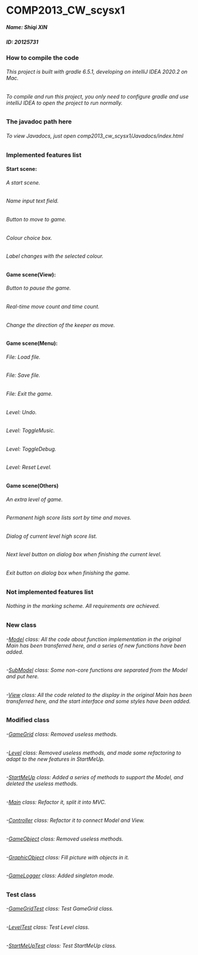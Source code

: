 # COMP2013_CW_scysx1
##### Name: Shiqi XIN
##### ID: 20125731


### How to compile the code
###### This project is built with gradle 6.5.1, developing on intelliJ IDEA 2020.2 on Mac.
###### To compile and run this project, you only need to configure gradle and use intelliJ IDEA to open the project to run normally.


### The javadoc path here
###### To view Javadocs, just open comp2013_cw_scysx1/Javadocs/index.html


### Implemented features list

####  Start scene:
###### A start scene.
###### Name input text field.
###### Button to move to game.
###### Colour choice box.
###### Label changes with the selected colour.

####  Game scene(View):
###### Button to pause the game.
###### Real-time move count and time count.
###### Change the direction of the keeper as move.

####  Game scene(Menu):
###### File: Load file.
###### File: Save file.
###### File: Exit the game.
###### Level: Undo.
###### Level: ToggleMusic.
###### Level: ToggleDebug.
###### Level: Reset Level.

#### Game scene(Others)
###### An extra level of game.
###### Permanent high score lists sort by time and moves.
###### Dialog of current level high score list.
###### Next level button on dialog box when finishing the current level.
###### Exit button on dialog box when finishing the game.


### Not implemented features list
###### Nothing in the marking scheme. All requirements are achieved.


### New class
###### -[Model](src/main/java/sample/mvc/Model.java) class: All the code about function implementation in the original Main has been transferred here, and a series of new functions have been added.
###### -[SubModel](src/main/java/sample/mvc/SubModel.java) class: Some non-core functions are separated from the Model and put here.
###### -[View](src/main/java/sample/mvc/View.java) class: All the code related to the display in the original Main has been transferred here, and the start interface and some styles have been added.


### Modified class
###### -[GameGrid](src/main/java/sample/start/GameGrid.java) class: Removed useless methods.
###### -[Level](src/main/java/sample/start/Level.java) class: Removed useless methods, and made some refactoring to adapt to the new features in StartMeUp.
###### -[StartMeUp](src/main/java/sample/start/StartMeUp.java) class: Added a series of methods to support the Model, and deleted the useless methods.
###### -[Main](src/main/java/sample/Main.java) class: Refactor it, split it into MVC.
###### -[Controller](src/main/java/sample/mvc/Controller.java) class: Refactor it to connect Model and View.
###### -[GameObject](src/main/java/sample/objects/GameObject.java) class: Removed useless methods.
###### -[GraphicObject](src/main/java/sample/objects/GraphicObject.java) class: Fill picture with objects in it.
###### -[GameLogger](src/main/java/sample/logger/GameLogger.java) class: Added singleton mode.


### Test class
###### -[GameGridTest](src/test/java/sample/start/GameGridTest.java) class: Test GameGrid class.
###### -[LevelTest](src/test/java/sample/start/LevelTest.java) class: Test Level class.
###### -[StartMeUpTest](src/test/java/sample/start/StartMeUpTest.java) class: Test StartMeUp class.

